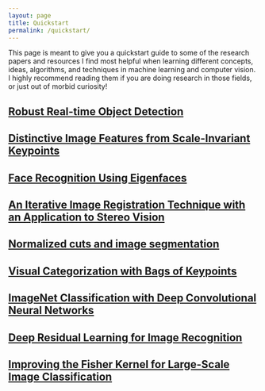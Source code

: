 ```yaml
---
layout: page
title: Quickstart
permalink: /quickstart/
---
```


This page is meant to give you a quickstart guide to some of the research papers and resources I find most helpful when learning different concepts, ideas, algorithms, and techniques in machine learning and computer vision. I highly recommend reading them if you are doing research in those fields, or just out of morbid curiosity!


## [Robust Real-time Object Detection](https://www.cs.cmu.edu/~efros/courses/LBMV07/Papers/viola-IJCV-01.pdf)

## [Distinctive Image Features from Scale-Invariant Keypoints](https://people.eecs.berkeley.edu/~malik/cs294/lowe-ijcv04.pdf)

## [Face Recognition Using Eigenfaces](https://www.cs.ucsb.edu/~mturk/Papers/mturk-CVPR91.pdf)

## [An Iterative Image Registration Technique with an Application to Stereo Vision](https://pdfs.semanticscholar.org/51fe/a461cf3724123c888cb9184474e176c12e61.pdf)

## [Normalized cuts and image segmentation](https://ieeexplore.ieee.org/document/868688/)

## [Visual Categorization with Bags of Keypoints](https://www.cs.cmu.edu/~efros/courses/LBMV07/Papers/csurka-eccv-04.pdf)

## [ImageNet Classification with Deep Convolutional Neural Networks](https://papers.nips.cc/paper/4824-imagenet-classification-with-deep-convolutional-neural-networks)

## [Deep Residual Learning for Image Recognition](https://www.cv-foundation.org/openaccess/content_cvpr_2016/papers/He_Deep_residual_Learning_CVPR_2016_paper.pdf)

## [Improving the Fisher Kernel for Large-Scale Image Classification](https://www.robots.ox.ac.uk/~vgg/rg/papers/personnin_etal_ECCV10.pdf)
